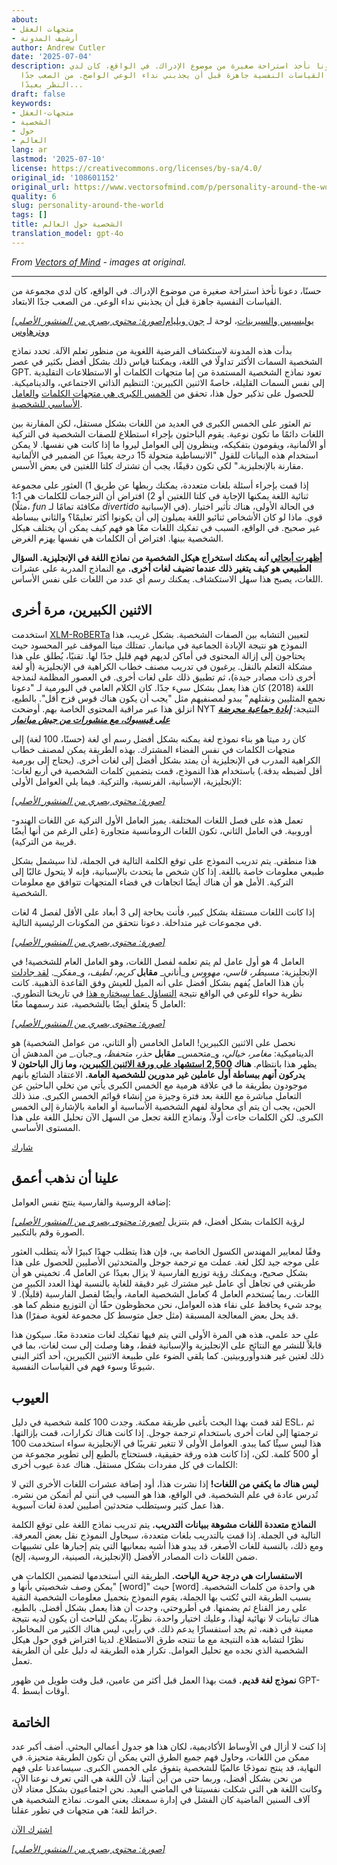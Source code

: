 ```yaml
---
about:
- متجهات العقل
- أرشيف المدونة
author: Andrew Cutler
date: '2025-07-04'
description: حسنًا، دعونا نأخذ استراحة صغيرة من موضوع الإدراك. في الواقع، كان لدي
  مجموعة من القياسات النفسية جاهزة قبل أن يجذبني نداء الوعي الواضح. من الصعب جدًا
  النظر بعيدًا...
draft: false
keywords:
- متجهات-العقل
- الشخصية
- حول
- العالم
lang: ar
lastmod: '2025-07-10'
license: https://creativecommons.org/licenses/by-sa/4.0/
original_id: '108601152'
original_url: https://www.vectorsofmind.com/p/personality-around-the-world
quality: 6
slug: personality-around-the-world
tags: []
title: الشخصية حول العالم
translation_model: gpt-4o
---
```


*From [Vectors of Mind](https://www.vectorsofmind.com/p/personality-around-the-world) - images at original.*

---

حسنًا، دعونا نأخذ استراحة صغيرة من موضوع الإدراك. في الواقع، كان لدي مجموعة من القياسات النفسية جاهزة قبل أن يجذبني نداء الوعي. من الصعب جدًا الابتعاد.

[*[صورة: محتوى بصري من المنشور الأصلي]*](https://substackcdn.com/image/fetch/$s_!X2nA!,f_auto,q_auto:good,fl_progressive:steep/https%3A%2F%2Fsubstack-post-media.s3.amazonaws.com%2Fpublic%2Fimages%2F62106fb3-6e73-444d-96f1-07b95ec828f9_1024x506.jpeg)[يوليسيس والسيرينات](https://en.wikipedia.org/wiki/Ulysses_and_the_Sirens_\(Waterhouse\))، لوحة لـ [جون ويليام ووترهاوس](https://en.wikipedia.org/wiki/John_William_Waterhouse)

بدأت هذه المدونة لاستكشاف الفرضية اللغوية من منظور تعلم الآلة. تحدد نماذج الشخصية السمات الأكثر تداولًا في اللغة، ويمكننا قياس ذلك بشكل أفضل بكثير في عصر GPT. تعود نماذج الشخصية المستمدة من إما متجهات الكلمات أو الاستطلاعات التقليدية إلى نفس السمات القليلة، خاصةً الاثنين الكبيرين: التنظيم الذاتي الاجتماعي، والديناميكية. للحصول على تذكير حول هذا، تحقق من [الخمس الكبرى هي متجهات الكلمات](https://vectors.substack.com/p/the-big-five-are-word-vectors) و[العامل الأساسي للشخصية](https://vectors.substack.com/p/primary-factor-of-personality-part).

تم العثور على الخمس الكبرى في العديد من اللغات بشكل مستقل، لكن المقارنة بين اللغات دائمًا ما تكون نوعية. يقوم الباحثون بإجراء استطلاع للصفات الشخصية في التركية أو الألمانية، ويقومون بتفكيكه، وينظرون إلى العوامل ليروا ما إذا كانت هي نفسها. لا يمكن استخدام هذه البيانات للقول "الانبساطية متحولة 15 درجة بعيدًا عن الضمير في الألمانية مقارنة بالإنجليزية." لكي تكون دقيقًا، يجب أن تشترك كلتا اللغتين في بعض الأسس.

إذا قمت بإجراء أسئلة بلغات متعددة، يمكنك ربطها عن طريق 1) العثور على مجموعة ثنائية اللغة يمكنها الإجابة في كلتا اللغتين أو 2) افتراض أن الترجمات للكلمات هي 1:1 (مثلًا، _fun_ مكافئة تمامًا لـ _divertido_ في الإسبانية). في الحالة الأولى، هناك تأثير اختيار قوي. ماذا لو كان الأشخاص ثنائيو اللغة يميلون إلى أن يكونوا أكثر تعليمًا؟ والثاني ببساطة غير صحيح. في الواقع، السبب في تفكيك اللغات معًا هو فهم كيف يمكن أن يختلف هيكل الشخصية بينها. افتراض أن الكلمات هي نفسها يهزم الغرض.

**[أظهرت أبحاثي](https://arxiv.org/abs/2203.02092) أنه يمكنك استخراج هيكل الشخصية من نماذج اللغة في الإنجليزية. السؤال الطبيعي هو كيف يتغير ذلك عندما تضيف لغات أخرى.** مع النماذج المدربة على عشرات اللغات، يصبح هذا سهل الاستكشاف. يمكنك رسم أي عدد من اللغات على نفس الأساس.

## الاثنين الكبيرين، مرة أخرى

استخدمت [XLM-RoBERTa](https://huggingface.co/xlm-roberta-base) لتعيين التشابه بين الصفات الشخصية. بشكل غريب، هذا النموذج هو نتيجة الإبادة الجماعية في ميانمار. تمتلك ميتا الموقف غير المحسود حيث يحتاجون إلى إزالة المحتوى في أماكن لديهم فهم قليل جدًا لها. تقنيًا، يُطلق على هذا مشكلة التعلم بالنقل. يرغبون في تدريب مصنف خطاب الكراهية في الإنجليزية (أو لغة أخرى ذات مصادر جيدة)، ثم تطبيق ذلك على لغات أخرى. في العصور المظلمة لنمذجة اللغة (2018) كان هذا يعمل بشكل سيء جدًا. كان الكلام العامي في البورمية لـ "دعونا نجمع المثليين ونقتلهم" يبدو لمصنفيهم مثل "يجب أن يكون هناك قوس قزح أقل". بالطبع، انزلق هذا عبر مراقبة المحتوى الخاصة بهم. أوضحت NYT النتيجة: _**[إبادة جماعية محرضة على فيسبوك، مع منشورات من جيش ميانمار](https://www.nytimes.com/2018/10/15/technology/myanmar-facebook-genocide.html)**_

كان رد ميتا هو بناء نموذج لغة يمكنه بشكل أفضل رسم أي لغة (حسنًا، 100 لغة) إلى متجهات الكلمات في نفس الفضاء المشترك. بهذه الطريقة يمكن لمصنف خطاب الكراهية المدرب في الإنجليزية أن يمتد بشكل أفضل إلى لغات أخرى. (يحتاج إلى بورمية أقل لضبطه بدقة.) باستخدام هذا النموذج، قمت بتضمين كلمات الشخصية في أربع لغات: الإنجليزية، الإسبانية، الفرنسية، والتركية. فيما يلي العوامل الأولى:

[*[صورة: محتوى بصري من المنشور الأصلي]*](https://substackcdn.com/image/fetch/$s_!eLVQ!,f_auto,q_auto:good,fl_progressive:steep/https%3A%2F%2Fsubstack-post-media.s3.amazonaws.com%2Fpublic%2Fimages%2Fdd3ff00d-d96d-4e3b-ada4-640e3cd66089_1245x954.png)

تعمل هذه على فصل اللغات المختلفة. يميز العامل الأول التركية عن اللغات الهندو-أوروبية. في العامل الثاني، تكون اللغات الرومانسية متجاورة (على الرغم من أنها أيضًا قريبة من التركية).

هذا منطقي. يتم تدريب النموذج على توقع الكلمة التالية في الجملة، لذا سيشمل بشكل طبيعي معلومات خاصة باللغة. إذا كان شخص ما يتحدث بالإسبانية، فإنه لا يتحول غالبًا إلى التركية. الأمل هو أن هناك أيضًا اتجاهات في فضاء المتجهات تتوافق مع معلومات الشخصية.

إذا كانت اللغات مستقلة بشكل كبير، فأنت بحاجة إلى 3 أبعاد على الأقل لفصل 4 لغات في مجموعات غير متداخلة. دعونا نتحقق من المكونات الرئيسية التالية.

[*[صورة: محتوى بصري من المنشور الأصلي]*](https://substackcdn.com/image/fetch/$s_!PRKA!,f_auto,q_auto:good,fl_progressive:steep/https%3A%2F%2Fsubstack-post-media.s3.amazonaws.com%2Fpublic%2Fimages%2F5eb70bd2-8684-4844-94bd-aa12adc030bf_1256x954.png)

العامل 4 هو أول عامل لم يتم تعلمه لفصل اللغات، وهو العامل العام للشخصية! في الإنجليزية: _مسيطر، قاسي، مهووس_ و_أناني_ **مقابل** _كريم، لطيف،_ و_مفكر_. [لقد جادلت](https://vectors.substack.com/p/primary-factor-of-personality-part) بأن هذا العامل يُفهم بشكل أفضل على أنه الميل للعيش وفق القاعدة الذهبية. كانت نظرية حواء للوعي في الواقع نتيجة [التساؤل عما سيختاره هذا](https://vectors.substack.com/p/consequences-of-conscience) في تاريخنا التطوري. العامل 5 يتعلق أيضًا بالشخصية، عند رسمهما معًا:

[*[صورة: محتوى بصري من المنشور الأصلي]*](https://substackcdn.com/image/fetch/$s_!pD64!,f_auto,q_auto:good,fl_progressive:steep/https%3A%2F%2Fsubstack-post-media.s3.amazonaws.com%2Fpublic%2Fimages%2F192dc8f4-db5e-4d96-b8a5-ce16c1cbf1f6_1264x954.png)

نحصل على الاثنين الكبيرين! العامل الخامس (أو الثاني، من عوامل الشخصية) هو الديناميكية: _مغامر، خيالي،_ و_متحمس_ **مقابل** _حذر، متحفظ،_ و_جبان._ من المدهش أن يظهر هذا بانتظام. **هناك [2,500 استشهاد على ورقة الاثنين الكبيرين](https://scholar.google.com/scholar?cites=11052969740325606797&as_sdt=2005&sciodt=0,5&hl=en)، وما زال الباحثون لا يدركون أنهم ببساطة أول عاملين غير مدورين للشخصية العامة.** الاعتقاد الشائع بأنهم موجودون بطريقة ما في علاقة هرمية مع الخمس الكبرى يأتي من تخلي الباحثين عن التعامل مباشرة مع اللغة بعد فترة وجيزة من إنشاء قوائم الخمس الكبرى. منذ ذلك الحين، يجب أن يتم أي محاولة لفهم الشخصية الأساسية أو العامة بالإشارة إلى الخمس الكبرى. لكن الكلمات جاءت أولاً، ونماذج اللغة تجعل من السهل الآن تحليل اللغة على هذا المستوى الأساسي.

[شارك](https://www.vectorsofmind.com/p/personality-around-the-world?action=share)

## علينا أن نذهب أعمق

إضافة الروسية والفارسية ينتج نفس العوامل:

[*[صورة: محتوى بصري من المنشور الأصلي]*](https://substackcdn.com/image/fetch/$s_!IIKx!,f_auto,q_auto:good,fl_progressive:steep/https%3A%2F%2Fsubstack-post-media.s3.amazonaws.com%2Fpublic%2Fimages%2F976f1c11-fd97-4184-a74a-a384a09b0579_2078x1715.png) لرؤية الكلمات بشكل أفضل، قم بتنزيل الصورة وقم بالتكبير.

وفقًا لمعايير المهندس الكسول الخاصة بي، فإن هذا يتطلب جهدًا كبيرًا لأنه يتطلب العثور على موجه جيد لكل لغة. عملت مع ترجمة جوجل والمتحدثين الأصليين للحصول على هذا بشكل صحيح، ويمكنك رؤية توزيع الفارسية لا يزال بعيدًا عن العامل 4. تخميني هو أن طريقتي في تجاهل أي عامل غير مشترك غير دقيقة للغاية بالنسبة لهذا العدد الكبير من اللغات. ربما يُستخدم العامل 4 كعامل الشخصية العامة، وأيضًا لفصل الفارسية (قليلًا). لا يوجد شيء يحافظ على نقاء هذه العوامل، نحن محظوظون حقًا أن التوزيع منظم كما هو. قد يحل بعض المعالجة المسبقة (مثل جعل متوسط كل مجموعة لغوية صفرًا) هذا.

على حد علمي، هذه هي المرة الأولى التي يتم فيها تفكيك لغات متعددة معًا. سيكون هذا قابلاً للنشر مع النتائج على الإنجليزية والإسبانية فقط، وهنا وصلت إلى ست لغات، بما في ذلك لغتين غير هندوأوروبيتين. كما يلقي الضوء على طبيعة الاثنين الكبيرين، أحد أكثر البنى شيوعًا وسوء فهم في القياسات النفسية.

## العيوب

لقد قمت بهذا البحث بأغبى طريقة ممكنة. وجدت 100 كلمة شخصية في دليل ESL، ثم ترجمتها إلى لغات أخرى باستخدام ترجمة جوجل. إذا كانت هناك تكرارات، قمت بإزالتها. هذا ليس سيئًا كما يبدو. العوامل الأولى لا تتغير تقريبًا في الإنجليزية سواء استخدمت 100 أو 500 كلمة. لكن، إذا كانت هذه ورقة حقيقية، فستحتاج بالطبع إلى تطوير مجموعة من الكلمات في كل مفردات بشكل مستقل. هناك عدة عيوب أخرى:

**ليس هناك ما يكفي من اللغات!** إذا نشرت هذا، أود إضافة عشرات اللغات الأخرى التي لا تُدرس عادة في علم الشخصية. في الواقع، هذا هو السبب في أنني لم أتمكن من نشره. هذا عمل كثير وسيتطلب متحدثين أصليين لعدة لغات آسيوية.

**النماذج متعددة اللغات مشوهة ببيانات التدريب.** يتم تدريب نماذج اللغة على توقع الكلمة التالية في الجملة. إذا قمت بالتدريب بلغات متعددة، سيحاول النموذج نقل بعض المعرفة. ومع ذلك، بالنسبة للغات الأصغر، قد يبدو هذا أشبه بمعانيها التي يتم إجبارها على تشبيهات ضمن اللغات ذات المصادر الأفضل (الإنجليزية، الصينية، الروسية، إلخ).

**الاستفسارات هي درجة حرية الباحث.** الطريقة التي أستخدمها لتضمين الكلمات هي "يمكن وصف شخصيتي بأنها <mask> و [word]" حيث [word] هي واحدة من كلمات الشخصية. بسبب الطريقة التي تُكتب بها الجملة، يقوم النموذج بتحميل معلومات الشخصية النقية على رمز القناع ثم يضمنها. في أطروحتي، وجدت أن هذا يعمل بشكل أفضل. بالطبع، هناك تباينات لا نهائية لهذا، وعليك اختيار واحدة. نظريًا، يمكن للباحث أن يكون لديه نتيجة معينة في ذهنه، ثم يجد استفسارًا يدعم ذلك. في رأيي، ليس هناك الكثير من المخاطر، نظرًا لتشابه هذه النتيجة مع ما تنتجه طرق الاستطلاع. لدينا افتراض قوي حول هيكل الشخصية الذي نجده مع تحليل العوامل. تكرار هذه الطريقة له دليل على أن الطريقة تعمل.

**نموذج لغة قديم.** قمت بهذا العمل قبل أكثر من عامين، قبل وقت طويل من ظهور GPT-4. أوقات أبسط.

## الخاتمة

إذا كنت لا أزال في الأوساط الأكاديمية، لكان هذا هو جدول أعمالي البحثي. أضف أكبر عدد ممكن من اللغات، وحاول فهم جميع الطرق التي يمكن أن تكون الطريقة متحيزة. في النهاية، قد ينتج نموذجًا عالميًا للشخصية يتفوق على الخمس الكبرى. سيساعدنا على فهم من نحن بشكل أفضل، وربما حتى من أين أتينا. لأن اللغة هي التي تعرف نوعنا الآن، وكانت اللغة هي التي شكلت نفسيتنا في الماضي البعيد. نحن اجتماعيون بشكل معتاد لأن آلاف السنين الماضية كان الفشل في إدارة سمعتك يعني الموت. نماذج الشخصية هي خرائط للغة؛ هي متجهات في تطور عقلنا.

[اشترك الآن](https://www.vectorsofmind.com/subscribe?)

[*[صورة: محتوى بصري من المنشور الأصلي]*](https://substackcdn.com/image/fetch/$s_!MDwl!,f_auto,q_auto:good,fl_progressive:steep/https%3A%2F%2Fsubstack-post-media.s3.amazonaws.com%2Fpublic%2Fimages%2F935dcb92-8e91-41c3-9630-2a80f2bc9a06_1024x1024.png)